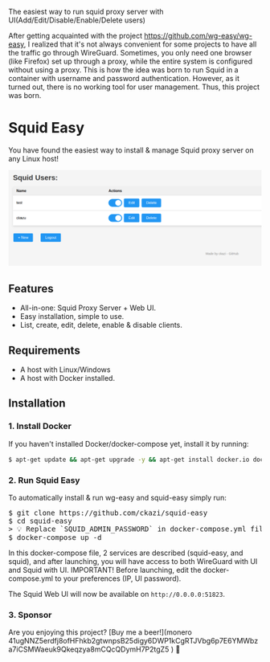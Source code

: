 
The easiest way to run squid proxy server with UI(Add/Edit/Disable/Enable/Delete users)

After getting acquainted with the project https://github.com/wg-easy/wg-easy, I realized that it's not always convenient for some projects to have all the traffic go through WireGuard. Sometimes, you only need one browser (like Firefox) set up through a proxy, while the entire system is configured without using a proxy. This is how the idea was born to run Squid in a container with username and password authentication. However, as it turned out, there is no working tool for user management. Thus, this project was born.

# Squid Easy

You have found the easiest way to install & manage Squid proxy server on any Linux host!

<p align="center">
  <img src="./assets/screenshot.png" width="802" />
</p>

## Features

* All-in-one: Squid Proxy Server + Web UI.
* Easy installation, simple to use.
* List, create, edit, delete, enable & disable clients.

## Requirements

* A host with Linux/Windows
* A host with Docker installed.

## Installation

### 1. Install Docker

If you haven't installed Docker/docker-compose yet, install it by running:

```bash
$ apt-get update && apt-get upgrade -y && apt-get install docker.io docker-compose -y
```

### 2. Run Squid Easy

To automatically install & run wg-easy and squid-easy simply run:

<pre>
$ git clone https://github.com/ckazi/squid-easy
$ cd squid-easy
> 💡 Replace `SQUID_ADMIN_PASSWORD` in docker-compose.yml file with a password to log in on the Web UI for Squid.
$ docker-compose up -d
</pre>

In this docker-compose file, 2 services are described (squid-easy, and squid), and after launching, you will have access to both WireGuard with UI and Squid with UI.
IMPORTANT! Before launching, edit the docker-compose.yml to your preferences (IP, UI password).

The Squid Web UI will now be available on `http://0.0.0.0:51823`.

### 3. Sponsor

Are you enjoying this project? [Buy me a beer!](monero 41ugNNZ5erdfj8ofHFhkb2gtwnpsB25digy6DWP1kCgRTJVbg6p7E6YMWbza7iCSMWaeuk9Qkeqzya8mCQcQDymH7P2tgZ5 ) 🍻
